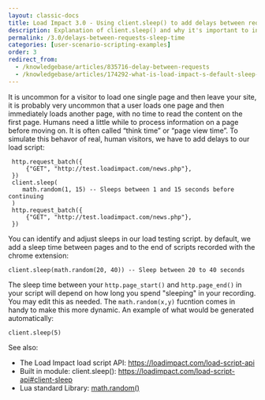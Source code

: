 ```yaml
---
layout: classic-docs
title: Load Impact 3.0 - Using client.sleep() to add delays between requests
description: Explanation of client.sleep() and why it's important to include in your load scripts
permalink: /3.0/delays-between-requests-sleep-time
categories: [user-scenario-scripting-examples]
order: 3
redirect_from:
  - /knowledgebase/articles/835716-delay-between-requests
  - /knowledgebase/articles/174292-what-is-load-impact-s-default-sleep-time
---
```


It is uncommon for a visitor to load one single page and then leave your site, it is probably very uncommon that a user loads one page and then immediately loads another page, with no time to read the content on the first page. Humans need a little while to process information on a page before moving on. It is often called “think time” or “page view time”. To simulate this behavor of real, human visitors, we have to add delays to our load script:
```
 http.request_batch({
     {"GET", "http://test.loadimpact.com/news.php"},
 })
 client.sleep(
    math.random(1, 15) -- Sleeps between 1 and 15 seconds before continuing
 )
 http.request_batch({
     {"GET", "http://test.loadimpact.com/news.php"},
 })
```

You can identify and adjust sleeps in our load testing script. by default, we add a sleep time between pages and to the end of scripts recorded with the chrome extension:

```
client.sleep(math.random(20, 40)) -- Sleep between 20 to 40 seconds
```

The sleep time between your `http.page_start()` and `http.page_end()` in your script will depend on how long you spend "sleeping" in your recording. You may edit this as needed.  The `math.random(x,y)` fucntion comes in handy to make this more dynamic. An example of what would be generated automatically:

```
client.sleep(5)
```


See also:

- The Load Impact load script API: https://loadimpact.com/load-script-api
- Built in module: client.sleep(): https://loadimpact.com/load-script-api#client-sleep
- Lua standard Library: [math.random() ](http://www.lua.org/manual/5.1/manual.html#pdf-math.random)
